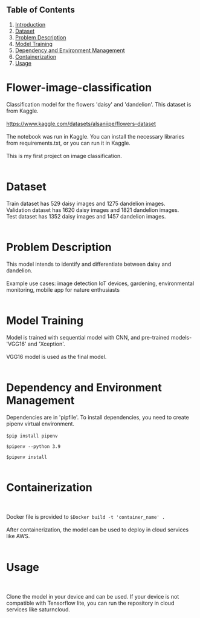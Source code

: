 ## Table of Contents
1. [Introduction](#flower-image-classification)
2. [Dataset](#dataset)
3. [Problem Description](#problem-description)
4. [Model Training](#model-training)
5. [Dependency and Environment Management](#dependency-and-environment-management)
6. [Containerization](#containerization)
7. [Usage](#usage)

# Flower-image-classification
Classification model for the flowers 'daisy' and 'dandelion'. This dataset is from Kaggle. <br><br>
https://www.kaggle.com/datasets/alsaniipe/flowers-dataset
<br><br>
The notebook was run in Kaggle. You can install the necessary libraries from requirements.txt, or you can run it in Kaggle.
<br><br>
This is my first project on image classification. 
<br><br>
# Dataset
Train dataset has 529 daisy images and 1275 dandelion images.<br>
Validation dataset has 1620 daisy images and 1821 dandelion images.<br>
Test dataset has 1352 daisy images and 1457 dandelion images.<br><br>
# Problem Description
This model intends to identify and differentiate between daisy and dandelion.
<br><br>
Example use cases: image detection IoT devices, gardening, environmental monitoring, mobile app for nature enthusiasts
<br><br>
# Model Training
Model is trained with sequential model with CNN, and pre-trained models- 'VGG16' and 'Xception'.
<br><br>
VGG16 model is used as the final model.
<br><br>
# Dependency and Environment Management
Dependencies are in 'pipfile'. To install dependencies, you need to create pipenv virtual environment.
<br><br>
```$pip install pipenv```

```$pipenv --python 3.9```

```$pipenv install```
<br><br>
# Containerization
<br><br>
Docker file is provided to 
```$Docker build -t 'container_name' .```
<br><br>
After containerization, the model can be used to deploy in cloud services like AWS. 
<br><br>
# Usage
<br><br>
Clone the model in your device and can be used. If your device is not compatible with Tensorflow lite, you can run the repository in cloud services like saturncloud.

